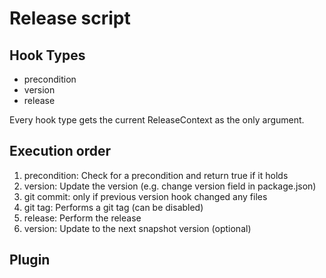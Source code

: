 # Release script

## Hook Types
- precondition
- version
- release

Every hook type gets the current ReleaseContext as the only argument.

## Execution order
1. precondition: Check for a precondition and return true if it holds
2. version: Update the version (e.g. change version field in package.json)
3. git commit: only if previous version hook changed any files
4. git tag: Performs a git tag (can be disabled)
5. release: Perform the release
6. version: Update to the next snapshot version (optional)

## Plugin
